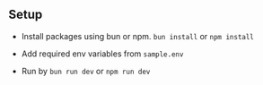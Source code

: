 ## Setup

- Install packages using bun or npm. `bun install` or `npm install`

- Add required env variables from `sample.env`

- Run by `bun run dev` or `npm run dev`

